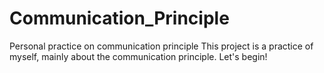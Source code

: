 # Communication_Principle
Personal practice on communication principle
This project is a practice of myself, mainly about the communication principle.
Let's begin!
